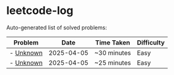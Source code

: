 # leetcode-log

Auto-generated list of solved problems:

Problem | Date | Time Taken | Difficulty
--- | --- | --- | ---
- [Unknown](notes/0001-two-sum.md) | 2025-04-05 | ~30 minutes | Easy
- [Unknown](notes/0013-roman-to-integer.md) | 2025-04-05 | ~25 minutes | Easy
